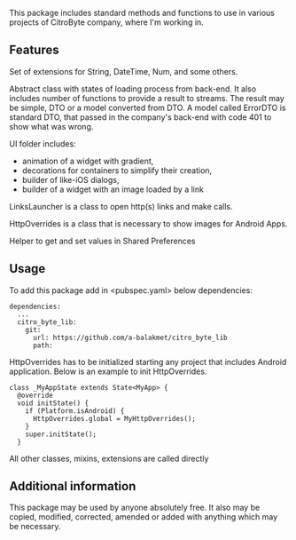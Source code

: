 This package includes standard methods and functions to use in various projects of CitroByte company, where I'm working in.

## Features

Set of extensions for String, DateTime, Num, and some others.

Abstract class with states of loading process from back-end. It also includes number of functions to provide a result to streams. The result may be simple, DTO or a model converted from DTO.
A model called ErrorDTO is standard DTO, that passed in the company's back-end with code 401 to show what was wrong.

UI folder includes:
- animation of a widget with gradient,
- decorations for containers to simplify their creation,
- builder of like-iOS dialogs,
- builder of a widget with an image loaded by a link

LinksLauncher is a class to open http(s) links and make calls.

HttpOverrides is a class that is necessary to show images for Android Apps.

Helper to get and set values in Shared Preferences

## Usage

To add this package add in <pubspec.yaml> below dependencies:

```
dependencies:
  ...
  citro_byte_lib:
    git:
      url: https://github.com/a-balakmet/citro_byte_lib
      path: 
```

HttpOverrides has to be initialized starting any project that includes Android application.
Below is an example to init HttpOverrides.

```
class _MyAppState extends State<MyApp> {
  @override
  void initState() {
    if (Platform.isAndroid) {
      HttpOverrides.global = MyHttpOverrides();
    }
    super.initState();
  }
```

All other classes, mixins, extensions are called directly 

## Additional information

This package may be used by anyone absolutely free. 
It also may be copied, modified, corrected, amended or added with anything which may be necessary.
